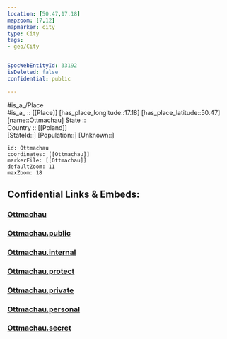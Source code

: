 ```yaml
---
location: [50.47,17.18] 
mapzoom: [7,12] 
mapmarker: city 
type: City
tags:
- geo/City


SpocWebEntityId: 33192
isDeleted: false
confidential: public

---
```

#is_a_/Place  
#is_a_ :: [[Place]] 
[has_place_longitude::17.18] 
[has_place_latitude::50.47] 
[name::Ottmachau] 
State ::  
Country :: [[Poland]]  
[StateId::] 
[Population::] 
[Unknown::] 


```leaflet
id: Ottmachau
coordinates: [[Ottmachau]] 
markerFile: [[Ottmachau]] 
defaultZoom: 11 
maxZoom: 18
```


## Confidential Links & Embeds: 

### [Ottmachau](/_Standards/Earth/Continent/Europe/Europe~East/Poland/Provinces~Poland/Opole/City/Ottmachau.md) 

### [Ottmachau.public](/_public/Earth/Continent/Europe/Europe~East/Poland/Provinces~Poland/Opole/City/Ottmachau.public.md) 

### [Ottmachau.internal](/_internal/Earth/Continent/Europe/Europe~East/Poland/Provinces~Poland/Opole/City/Ottmachau.internal.md) 

### [Ottmachau.protect](/_protect/Earth/Continent/Europe/Europe~East/Poland/Provinces~Poland/Opole/City/Ottmachau.protect.md) 

### [Ottmachau.private](/_private/Earth/Continent/Europe/Europe~East/Poland/Provinces~Poland/Opole/City/Ottmachau.private.md) 

### [Ottmachau.personal](/_personal/Earth/Continent/Europe/Europe~East/Poland/Provinces~Poland/Opole/City/Ottmachau.personal.md) 

### [Ottmachau.secret](/_secret/Earth/Continent/Europe/Europe~East/Poland/Provinces~Poland/Opole/City/Ottmachau.secret.md)


